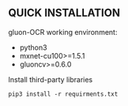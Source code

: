 ## QUICK INSTALLATION

gluon-OCR working environment:
- python3
- mxnet-cu100>=1.5.1
- gluoncv>=0.6.0

Install third-party libraries
```
pip3 install -r requirments.txt
```
